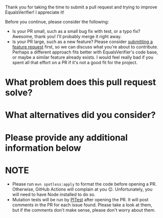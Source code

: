 Thank you for taking the time to submit a pull request and trying to improve EqualsVerifier! I appreciate it!

Before you continue, please consider the following:

- Is your PR small, such as a small bug fix with test, or a typo fix? Awesome, thank you! I'll probably merge it right away.
- Is your PR large, such as a new feature? Please consider [submitting a feature request](https://github.com/jqno/equalsverifier/issues/new) first, so we can discuss what you're about to contribute. Perhaps a different approach fits better with EqualsVerifier's code base, or maybe a similar feature already exists. I would feel really bad if you spent all that effort on a PR if it's not a good fit for the project.

# What problem does this pull request solve?

# What alternatives did you consider?

# Please provide any additional information below

# NOTE

- Please run `mvn spotless:apply` to format the code before opening a PR. Otherwise, GitHub Actions will complain at you 😉. Unfortunately, you will need to have Node installed to do so.
- Mutation tests will be run by [PITest](https://pitest.org/) after opening the PR. It will post comments in the PR for each issue found. Please take a look at them, but if the comments don't make sense, please don't worry about them.
